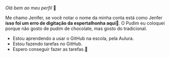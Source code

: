 _Olá bem ao meu perfil_ 👋

Me chamo Jenifer, se você notar o nome da minha conta está como Jenfer **isso foi um erro de digitação da espertalhonha aqui**🤡.
O Pudim  eu coloquei porque não gosto de pudim de chocolate, mas gosto do tradicional.

- Estou aprendendo a usar o GitHub na escola, pela Aulura.
- Estou fazendo tarefas no GitHub.
- Espero conseguir fazer as tarefas.🫥
